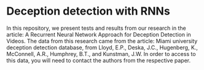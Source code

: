 # Deception detection with RNNs
In this repository, we present tests and results from our research in the article: A Recurrent Neural Network Approach for Deception Detection in Videos.
The data from this research came from the article:  Miami university deception detection database, from Lloyd, E.P., Deska, J.C., Hugenberg, K., McConnell, A.R., Humphrey, B.T., and Kunstman, J.W. In order to access to this data, you will need to contact the authors from the respective paper.
